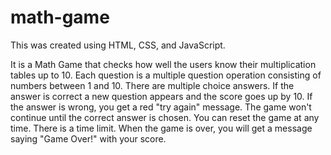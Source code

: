 # math-game

This was created using HTML, CSS, and JavaScript.

It is a Math Game that checks how well the users know their multiplication tables up to 10.
Each question is a multiple question operation consisting of numbers between 1 and 10. 
There are multiple choice answers.
If the answer is correct a new question appears and the score goes up by 10.
If the answer is wrong, you get a red "try again" message. The game won't continue until the correct answer is chosen.
You can reset the game at any time.
There is a time limit.
When the game is over, you will get a message saying "Game Over!" with your score.
